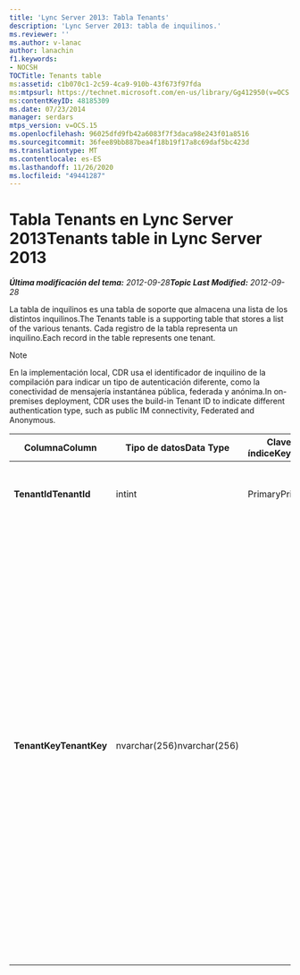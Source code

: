 ```yaml
---
title: 'Lync Server 2013: Tabla Tenants'
description: 'Lync Server 2013: tabla de inquilinos.'
ms.reviewer: ''
ms.author: v-lanac
author: lanachin
f1.keywords:
- NOCSH
TOCTitle: Tenants table
ms:assetid: c1b070c1-2c59-4ca9-910b-43f673f97fda
ms:mtpsurl: https://technet.microsoft.com/en-us/library/Gg412950(v=OCS.15)
ms:contentKeyID: 48185309
ms.date: 07/23/2014
manager: serdars
mtps_version: v=OCS.15
ms.openlocfilehash: 96025dfd9fb42a6083f7f3daca98e243f01a8516
ms.sourcegitcommit: 36fee89bb887bea4f18b19f17a8c69daf5bc423d
ms.translationtype: MT
ms.contentlocale: es-ES
ms.lasthandoff: 11/26/2020
ms.locfileid: "49441287"
---
```

# <a name="tenants-table-in-lync-server-2013"></a><span data-ttu-id="418e8-103">Tabla Tenants en Lync Server 2013</span><span class="sxs-lookup"><span data-stu-id="418e8-103">Tenants table in Lync Server 2013</span></span>

<div data-xmlns="http://www.w3.org/1999/xhtml">

<div class="topic" data-xmlns="http://www.w3.org/1999/xhtml" data-msxsl="urn:schemas-microsoft-com:xslt" data-cs="https://msdn.microsoft.com/">

<div data-asp="https://msdn2.microsoft.com/asp">



</div>

<div id="mainSection">

<div id="mainBody"><span data-ttu-id="418e8-104">

<span> </span></span><span class="sxs-lookup"><span data-stu-id="418e8-104">

<span> </span></span></span>

<span data-ttu-id="418e8-105">_**Última modificación del tema:** 2012-09-28_</span><span class="sxs-lookup"><span data-stu-id="418e8-105">_**Topic Last Modified:** 2012-09-28_</span></span>

<span data-ttu-id="418e8-106">La tabla de inquilinos es una tabla de soporte que almacena una lista de los distintos inquilinos.</span><span class="sxs-lookup"><span data-stu-id="418e8-106">The Tenants table is a supporting table that stores a list of the various tenants.</span></span> <span data-ttu-id="418e8-107">Cada registro de la tabla representa un inquilino.</span><span class="sxs-lookup"><span data-stu-id="418e8-107">Each record in the table represents one tenant.</span></span>

<div>


> [!NOTE]  
> <span data-ttu-id="418e8-108">En la implementación local, CDR usa el identificador de inquilino de la compilación para indicar un tipo de autenticación diferente, como la conectividad de mensajería instantánea pública, federada y anónima.</span><span class="sxs-lookup"><span data-stu-id="418e8-108">In on-premises deployment, CDR uses the build-in Tenant ID to indicate different authentication type, such as public IM connectivity, Federated and Anonymous.</span></span>



</div>


<table>
<colgroup>
<col style="width: 25%" />
<col style="width: 25%" />
<col style="width: 25%" />
<col style="width: 25%" />
</colgroup>
<thead>
<tr class="header">
<th><span data-ttu-id="418e8-109">Columna</span><span class="sxs-lookup"><span data-stu-id="418e8-109">Column</span></span></th>
<th><span data-ttu-id="418e8-110">Tipo de datos</span><span class="sxs-lookup"><span data-stu-id="418e8-110">Data Type</span></span></th>
<th><span data-ttu-id="418e8-111">Clave o índice</span><span class="sxs-lookup"><span data-stu-id="418e8-111">Key/Index</span></span></th>
<th><span data-ttu-id="418e8-112">Detalles</span><span class="sxs-lookup"><span data-stu-id="418e8-112">Details</span></span></th>
</tr>
</thead>
<tbody>
<tr class="odd">
<td><p><span data-ttu-id="418e8-113"><strong>TenantId</strong></span><span class="sxs-lookup"><span data-stu-id="418e8-113"><strong>TenantId</strong></span></span></p></td>
<td><p><span data-ttu-id="418e8-114">int</span><span class="sxs-lookup"><span data-stu-id="418e8-114">int</span></span></p></td>
<td><p><span data-ttu-id="418e8-115">Primary</span><span class="sxs-lookup"><span data-stu-id="418e8-115">Primary</span></span></p></td>
<td><p><span data-ttu-id="418e8-116">Número único que identifica este ID de inquilino.</span><span class="sxs-lookup"><span data-stu-id="418e8-116">Unique number identifying this Tenant ID.</span></span></p></td>
</tr>
<tr class="even">
<td><p><span data-ttu-id="418e8-117"><strong>TenantKey</strong></span><span class="sxs-lookup"><span data-stu-id="418e8-117"><strong>TenantKey</strong></span></span></p></td>
<td><p><span data-ttu-id="418e8-118">nvarchar(256)</span><span class="sxs-lookup"><span data-stu-id="418e8-118">nvarchar(256)</span></span></p></td>
<td></td>
<td><p><span data-ttu-id="418e8-119">Valores permitidos:</span><span class="sxs-lookup"><span data-stu-id="418e8-119">Allowed values:</span></span></p>
<ul>
<li><p><span data-ttu-id="418e8-120">00000000-0000-0000-0000-000000000000-Enterprise</span><span class="sxs-lookup"><span data-stu-id="418e8-120">00000000-0000-0000-0000-000000000000 – Enterprise</span></span></p></li>
<li><p><span data-ttu-id="418e8-121">00000000-0000-0000-0000-000000000001: federado</span><span class="sxs-lookup"><span data-stu-id="418e8-121">00000000-0000-0000-0000-000000000001 – Federated</span></span></p></li>
<li><p><span data-ttu-id="418e8-122">00000000-0000-0000-0000-000000000002: anónimo</span><span class="sxs-lookup"><span data-stu-id="418e8-122">00000000-0000-0000-0000-000000000002 – Anonymous</span></span></p></li>
<li><p><span data-ttu-id="418e8-123">00000000-0000-0000-0000-000000000003: conectividad de mensajería instantánea pública</span><span class="sxs-lookup"><span data-stu-id="418e8-123">00000000-0000-0000-0000-000000000003 – Public IM connectivity</span></span></p></li>
</ul></td>
</tr>
</tbody>
</table><span data-ttu-id="418e8-124">


</div>

<span> </span>

</div>

</div>

</span><span class="sxs-lookup"><span data-stu-id="418e8-124">


</div>

<span> </span>

</div>

</div>

</span></span></div>

